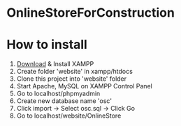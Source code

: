 # OnlineStoreForConstruction
# How to install

1. [Download](https://www.apachefriends.org/index.html) & Install XAMPP
2. Create folder 'website' in xampp/htdocs
3. Clone this project into 'website' folder
4. Start Apache, MySQL on XAMPP Control Panel
5. Go to localhost/phpmyadmin
6. Create new database name 'osc'
7. Click import -> Select osc.sql -> Click Go
8. Go to localhost/website/OnlineStore
